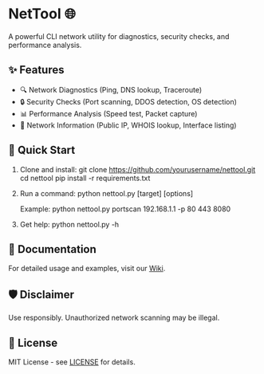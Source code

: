 # NetTool 🌐

A powerful CLI network utility for diagnostics, security checks, and performance analysis.

## ✨ Features

- 🔍 Network Diagnostics (Ping, DNS lookup, Traceroute)
- 🔒 Security Checks (Port scanning, DDOS detection, OS detection)
- 📊 Performance Analysis (Speed test, Packet capture)
- 📡 Network Information (Public IP, WHOIS lookup, Interface listing)

## 🚀 Quick Start

1. Clone and install:
   git clone https://github.com/yourusername/nettool.git
   cd nettool
   pip install -r requirements.txt

2. Run a command:
   python nettool.py <action> [target] [options]

   Example:
   python nettool.py portscan 192.168.1.1 -p 80 443 8080

3. Get help:
   python nettool.py -h

## 📖 Documentation

For detailed usage and examples, visit our [Wiki](https://github.com/yourusername/nettool/wiki).

## 🛡️ Disclaimer

Use responsibly. Unauthorized network scanning may be illegal.

## 📄 License

MIT License - see [LICENSE](LICENSE) for details.
